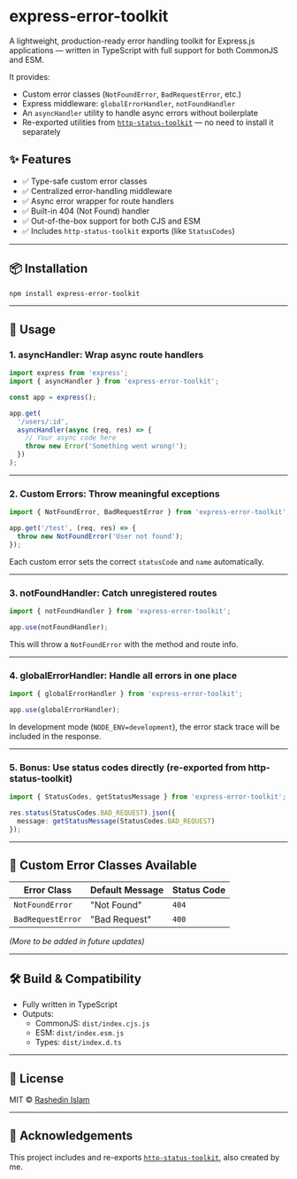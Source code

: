 # express-error-toolkit

A lightweight, production-ready error handling toolkit for Express.js applications — written in TypeScript with full support for both CommonJS and ESM.

It provides:

- Custom error classes (`NotFoundError`, `BadRequestError`, etc.)
- Express middleware: `globalErrorHandler`, `notFoundHandler`
- An `asyncHandler` utility to handle async errors without boilerplate
- Re-exported utilities from [`http-status-toolkit`](https://www.npmjs.com/package/http-status-toolkit) — no need to install it separately

## ✨ Features

- ✅ Type-safe custom error classes
- ✅ Centralized error-handling middleware
- ✅ Async error wrapper for route handlers
- ✅ Built-in 404 (Not Found) handler
- ✅ Out-of-the-box support for both CJS and ESM
- ✅ Includes `http-status-toolkit` exports (like `StatusCodes`)

---

## 📦 Installation

```bash
npm install express-error-toolkit
```

---

## 📁 Usage

### 1. **asyncHandler**: Wrap async route handlers

```ts
import express from 'express';
import { asyncHandler } from 'express-error-toolkit';

const app = express();

app.get(
  '/users/:id',
  asyncHandler(async (req, res) => {
    // Your async code here
    throw new Error('Something went wrong!');
  })
);
```

---

### 2. **Custom Errors**: Throw meaningful exceptions

```ts
import { NotFoundError, BadRequestError } from 'express-error-toolkit';

app.get('/test', (req, res) => {
  throw new NotFoundError('User not found');
});
```

Each custom error sets the correct `statusCode` and `name` automatically.

---

### 3. **notFoundHandler**: Catch unregistered routes

```ts
import { notFoundHandler } from 'express-error-toolkit';

app.use(notFoundHandler);
```

This will throw a `NotFoundError` with the method and route info.

---

### 4. **globalErrorHandler**: Handle all errors in one place

```ts
import { globalErrorHandler } from 'express-error-toolkit';

app.use(globalErrorHandler);
```

In development mode (`NODE_ENV=development`), the error stack trace will be included in the response.

---

### 5. **Bonus**: Use status codes directly (re-exported from http-status-toolkit)

```ts
import { StatusCodes, getStatusMessage } from 'express-error-toolkit';

res.status(StatusCodes.BAD_REQUEST).json({
  message: getStatusMessage(StatusCodes.BAD_REQUEST)
});
```

---

## 🔧 Custom Error Classes Available

| Error Class        | Default Message  | Status Code |
|--------------------|------------------|-------------|
| `NotFoundError`    | "Not Found"      | `404`       |
| `BadRequestError`  | "Bad Request"    | `400`       |
*(More to be added in future updates)*

---

## 🛠 Build & Compatibility

- Fully written in TypeScript
- Outputs:
  - CommonJS: `dist/index.cjs.js`
  - ESM: `dist/index.esm.js`
  - Types: `dist/index.d.ts`

---

## 📃 License

MIT © [Rashedin Islam](https://www.rashedin.dev)

---

## 🙌 Acknowledgements

This project includes and re-exports [`http-status-toolkit`](https://www.npmjs.com/package/http-status-toolkit), also created by me.

